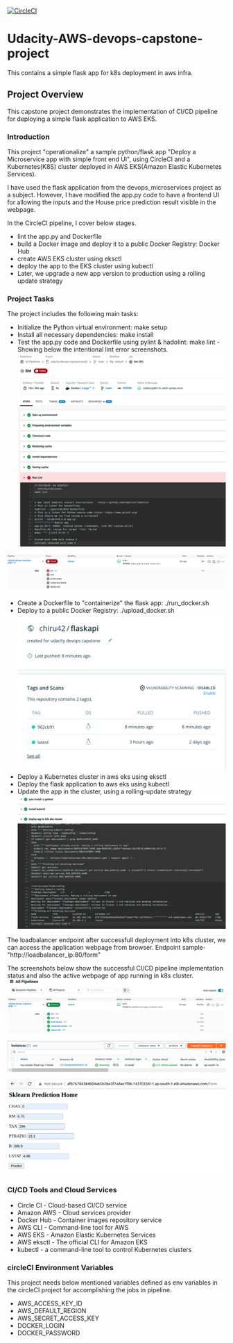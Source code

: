 [![CircleCI](https://circleci.com/gh/chiru42/udacity-devops-capstone-proj5/tree/main.svg?style=svg)](https://circleci.com/gh/chiru42/udacity-devops-capstone-proj5/tree/main)
# Udacity-AWS-devops-capstone-project
This contains a simple flask app for k8s deployment in aws infra.

## Project Overview
This capstone project demonstrates the implementation of CI/CD pipeline for deploying a simple flask application to AWS EKS.

### Introduction
This project "operationalize" a sample python/flask app "Deploy a Microservice app with simple front end UI", using CircleCI and a Kubernetes(K8S) cluster deployed in AWS EKS(Amazon Elastic Kubernetes Services).

I have used the flask application from the devops_microservices project as a subject. However, I have modified the app.py code to have a frontend UI for allowing the inputs and the House price prediction result visible in the webpage.

In the CircleCI pipeline, I cover below stages.
 - lint the app.py and Dockerfile
 - build a Docker image and deploy it to a public Docker Registry: Docker Hub
 - create AWS EKS cluster using eksctl
 - deploy the app to the EKS cluster using kubectl
 - Later, we upgrade a new app version to production using a rolling update strategy

### Project Tasks
The project includes the following main tasks:

- Initialize the Python virtual environment: make setup
- Install all necessary dependencies: make install
- Test the app.py code and Dockerfile using pylint & hadolint: make lint
-Showing below the intentional lint error screenshots.
![Lint error screenshot.](lint_error.png)

![Lint error pipeline screenshot.](lint_error_pipeline.png)
- Create a Dockerfile to "containerize" the flask app: ./run_docker.sh
- Deploy to a public Docker Registry: ./upload_docker.sh
![Successful upload to docker hub from circleci job.](docker_hub_repo.png)
- Deploy a Kubernetes cluster in aws eks using eksctl
- Deploy the flask application to aws eks using kubectl
- Update the app in the cluster, using a rolling-update strategy
![Successful rolling deployment into k8s from circleci job.](RollingDeployment_jobSuccess.png)

The loadbalancer endpoint after successfull deployment into k8s cluster, we can access the application webpage from browser.
Endpoint sample-
"http://loadbalancer_ip:80/form"

The screenshots below show the successful CI/CD pipeline implementation status and also the active webpage of app running in k8s cluster.
![Successful CI/CD pipeline status.](CIpipeline_success.png)

![Active EC2 instance status image.](aws-ec2-instance.png)

![Active webpage running on k8s cluster.](success_webpage.png)

### CI/CD Tools and Cloud Services
- Circle CI - Cloud-based CI/CD service
- Amazon AWS - Cloud services provider
- Docker Hub - Container images repository service
- AWS CLI - Command-line tool for AWS
- AWS EKS - Amazon Elastic Kubernetes Services
- AWS eksctl - The official CLI for Amazon EKS
- kubectl - a command-line tool to control Kubernetes clusters

### circleCI Environment Variables
This project needs below mentioned variables defined as env variables in the circleCI project for accomplishing the jobs in pipeline.

- AWS_ACCESS_KEY_ID
- AWS_DEFAULT_REGION
- AWS_SECRET_ACCESS_KEY
- DOCKER_LOGIN
- DOCKER_PASSWORD


